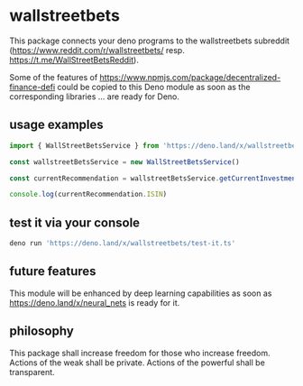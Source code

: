 # wallstreetbets
This package connects your deno programs to the wallstreetbets subreddit (https://www.reddit.com/r/wallstreetbets/ resp. https://t.me/WallStreetBetsReddit).

Some of the features of https://www.npmjs.com/package/decentralized-finance-defi could be copied to this Deno module as soon as the corresponding libraries ... are ready for Deno.

## usage examples
```ts
import { WallStreetBetsService } from 'https://deno.land/x/wallstreetbets/src/wallstreetbets.service.ts'

const wallstreetBetsService = new WallStreetBetsService()

const currentRecommendation = wallstreetBetsService.getCurrentInvestmentRecommendation()

console.log(currentRecommendation.ISIN)

```

## test it via your console
```ts
deno run 'https://deno.land/x/wallstreetbets/test-it.ts'
```

## future features
This module will be enhanced by deep learning capabilities as soon as https://deno.land/x/neural_nets is ready for it.


## philosophy
This package shall increase freedom for those who increase freedom. Actions of the weak shall be private. Actions of the powerful shall be transparent.


